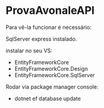 # ProvaAvonaleAPI

Para vê-la funcionar é necessário:

SqlServer express instalado.

instalar no seu VS:
* EntityFrameworkCore
* EntityFrameworkCore.Design 
* EntityFrameworkCore.SqlServer

Rodar via package manager console:

* dotnet ef database update

